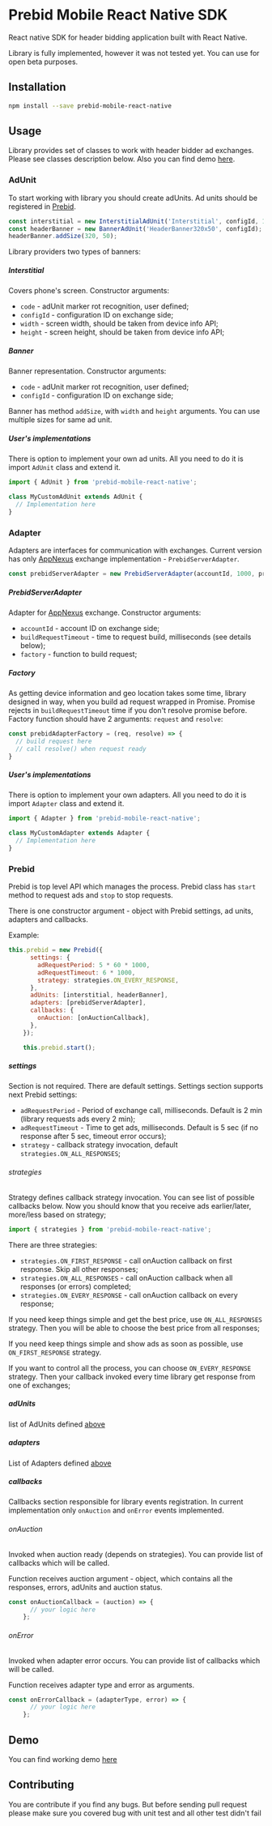 # Prebid Mobile React Native SDK

React native SDK for header bidding application built with React Native.

Library is fully implemented, however it was not tested yet. You can use for open beta purposes.  

## Installation

```sh
npm install --save prebid-mobile-react-native
```

## Usage

Library provides set of classes to work with header bidder ad exchanges. Please see classes description below. Also you can find demo [here](https://github.com/devalentino/prebid-mobile-react-native-demo).  

### AdUnit

To start working with library you should create adUnits. Ad units should be registered in [Prebid](#prebid). 

```javascript
const interstitial = new InterstitialAdUnit('Interstitial', configId, 1080, 1920);
const headerBanner = new BannerAdUnit('HeaderBanner320x50', configId);
headerBanner.addSize(320, 50);
```
Library providers two types of banners:

##### Interstitial

Covers phone's screen. Constructor arguments:

* `code` - adUnit marker rot recognition, user defined;
* `configId` - configuration ID on exchange side;
* `width` - screen width, should be taken from device info API;
* `height` - screen height, should be taken from device info API;

##### Banner

Banner representation. Constructor arguments:

* `code` - adUnit marker rot recognition, user defined;
* `configId` - configuration ID on exchange side;

Banner has method `addSize`, with `width` and `height` arguments. You can use multiple sizes for same ad unit.

##### User's implementations

There is option to implement your own ad units. All you need to do it is import `AdUnit` class and extend it.

```javascript
import { AdUnit } from 'prebid-mobile-react-native';

class MyCustomAdUnit extends AdUnit {
  // Implementation here
}
```

### Adapter

Adapters are interfaces for communication with exchanges. Current version has only [AppNexus](https://prebid.adnxs.com/) exchange implementation - `PrebidServerAdapter`.

 ```javascript
const prebidServerAdapter = new PrebidServerAdapter(accountId, 1000, prebidAdapterFactory);
```

##### PrebidServerAdapter

Adapter for [AppNexus](https://prebid.adnxs.com/) exchange. Constructor arguments:

* `accountId` - account ID on exchange side;
* `buildRequestTimeout` - time to request build, milliseconds (see details below);
* `factory` - function to build request;

##### Factory

As getting device information and geo location takes some time, library designed in way, when you build ad request wrapped in Promise.
Promise rejects in `buildRequestTimeout` time if you don't resolve promise before. Factory function should have 2 arguments: `request` and `resolve`:

```javascript
const prebidAdapterFactory = (req, resolve) => {
  // build request here
  // call resolve() when request ready
}
```

##### User's implementations

There is option to implement your own adapters. All you need to do it is import `Adapter` class and extend it.

```javascript
import { Adapter } from 'prebid-mobile-react-native';

class MyCustomAdapter extends Adapter {
  // Implementation here
}
```

### Prebid

Prebid is top level API which manages the process. Prebid class has `start` method to request ads and `stop` to stop requests.

There is one constructor argument - object with Prebid settings, ad units, adapters and callbacks.

Example:
```javascript
this.prebid = new Prebid({
      settings: {
        adRequestPeriod: 5 * 60 * 1000,
        adRequestTimeout: 6 * 1000,
        strategy: strategies.ON_EVERY_RESPONSE,
      },
      adUnits: [interstitial, headerBanner],
      adapters: [prebidServerAdapter],
      callbacks: {
        onAuction: [onAuctionCallback],
      },
    });

    this.prebid.start();
```

##### settings

Section is not required. There are default settings. Settings section supports next Prebid settings:

* `adRequestPeriod` - Period of exchange call, milliseconds. Default is 2 min (library requests ads every 2 min);
* `adRequestTimeout` - Time to get ads, milliseconds. Default is 5 sec (if no response after 5 sec, timeout error occurs);
* `strategy` - callback strategy invocation, default `strategies.ON_ALL_RESPONSES`;

###### strategies

Strategy defines callback strategy invocation. You can see list of possible callbacks below. Now you should know that you receive ads earlier/later, more/less based on strategy;

```javascript
import { strategies } from 'prebid-mobile-react-native';
``` 

There are three strategies:

* `strategies.ON_FIRST_RESPONSE` - call onAuction callback on first response. Skip all other responses;
* `strategies.ON_ALL_RESPONSES` - call onAuction callback when all responses (or errors) completed;
* `strategies.ON_EVERY_RESPONSE` - call onAuction callback on every response;

If you need keep things simple and get the best price, use `ON_ALL_RESPONSES` strategy. Then you will be able to choose the best price from all responses;

If you need keep things simple and show ads as soon as possible, use `ON_FIRST_RESPONSE` strategy.

If you want to control all the process, you can choose `ON_EVERY_RESPONSE` strategy. Then your callback invoked every time library get response from one of exchanges;

##### adUnits

list of AdUnits defined [above](#adunit)

##### adapters

List of Adapters defined [above](#adapter)

##### callbacks

Callbacks section responsible for library events registration. In current implementation only `onAuction` and `onError` events implemented.

###### onAuction

Invoked when auction ready (depends on strategies). You can provide list of callbacks which will be called.

Function receives auction argument - object, which contains all the responses, errors, adUnits and auction status.

```javascript
const onAuctionCallback = (auction) => {
      // your logic here
    };
```
###### onError

Invoked when adapter error occurs. You can provide list of callbacks which will be called.

Function receives adapter type and error as arguments.

```javascript
const onErrorCallback = (adapterType, error) => {
      // your logic here
    };
```

## Demo

You can find working demo [here](https://github.com/devalentino/prebid-mobile-react-native-demo)

## Contributing

You are contribute if you find any bugs. But before sending pull request please make sure you covered bug with unit test and all other test didn't fail 